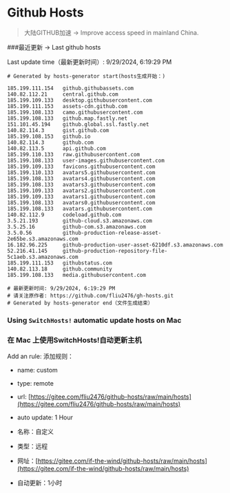 # Github Hosts

>大陆GITHUB加速 -> Improve access speed in mainland China. 

###最近更新  -> Last github hosts

Last update time（最新更新时间）: 9/29/2024, 6:19:29 PM

```base
# Generated by hosts-generator start(hosts生成开始：) 

185.199.111.154   github.githubassets.com
140.82.112.21     central.github.com
185.199.109.133   desktop.githubusercontent.com
185.199.111.153   assets-cdn.github.com
185.199.108.133   camo.githubusercontent.com
185.199.108.133   github.map.fastly.net
151.101.45.194    github.global.ssl.fastly.net
140.82.114.3      gist.github.com
185.199.108.153   github.io
140.82.114.3      github.com
140.82.113.5      api.github.com
185.199.110.133   raw.githubusercontent.com
185.199.108.133   user-images.githubusercontent.com
185.199.109.133   favicons.githubusercontent.com
185.199.110.133   avatars5.githubusercontent.com
185.199.108.133   avatars4.githubusercontent.com
185.199.108.133   avatars3.githubusercontent.com
185.199.109.133   avatars2.githubusercontent.com
185.199.109.133   avatars1.githubusercontent.com
185.199.108.133   avatars0.githubusercontent.com
185.199.108.133   avatars.githubusercontent.com
140.82.112.9      codeload.github.com
3.5.21.193        github-cloud.s3.amazonaws.com
3.5.25.16         github-com.s3.amazonaws.com
3.5.0.56          github-production-release-asset-2e65be.s3.amazonaws.com
16.182.96.225     github-production-user-asset-6210df.s3.amazonaws.com
52.216.41.145     github-production-repository-file-5c1aeb.s3.amazonaws.com
185.199.111.153   githubstatus.com
140.82.113.18     github.community
185.199.108.133   media.githubusercontent.com

# 最新更新时间: 9/29/2024, 6:19:29 PM
# 请关注原作者: https://github.com/fliu2476/gh-hosts.git
# Generated by hosts-generator end（文件生成结束）
```

### Using `SwitchHosts!` automatic update hosts on Mac
### **在 Mac 上使用SwitchHosts!自动更新主机**
Add an rule:
添加规则：
- name: custom
- type: remote
- url: [https://gitee.com/fliu2476/github-hosts/raw/main/hosts](https://gitee.com/fliu2476/github-hosts/raw/main/hosts)
- auto update: 1 Hour

- 名称：自定义
- 类型：远程
- 网址：[https://gitee.com/if-the-wind/github-hosts/raw/main/hosts](https://gitee.com/if-the-wind/github-hosts/raw/main/hosts)
- 自动更新：1小时

